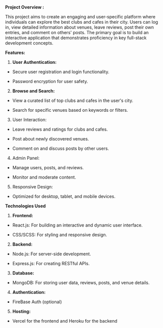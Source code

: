 **Project Overview :**

This project aims to create an engaging and user-specific platform where individuals can explore the best clubs and cafes in their city. Users can log in, view detailed information about venues, leave reviews, post their own entries, and comment on others' posts. The primary goal is to build an interactive application that demonstrates proficiency in key full-stack development concepts.

**Features:**

1. **User Authentication:**

- Secure user registration and login functionality.

- Password encryption for user safety.

2. **Browse and Search:**

- View a curated list of top clubs and cafes in the user's city.

- Search for specific venues based on keywords or filters.

3. User Interaction:

- Leave reviews and ratings for clubs and cafes.

- Post about newly discovered venues.

- Comment on and discuss posts by other users.

4. Admin Panel:

- Manage users, posts, and reviews.

- Monitor and moderate content.

5. Responsive Design:

- Optimized for desktop, tablet, and mobile devices.

**Technologies Used**

1. **Frontend:**

- React.js: For building an interactive and dynamic user interface.

- CSS/SCSS: For styling and responsive design.

2. **Backend:**

- Node.js: For server-side development.

- Express.js: For creating RESTful APIs.

3. **Database:**

- MongoDB: For storing user data, reviews, posts, and venue details.

4. **Authentication:**

- FireBase Auth (optional)

5. **Hosting:**

- Vercel for the frontend and Heroku for the backend
